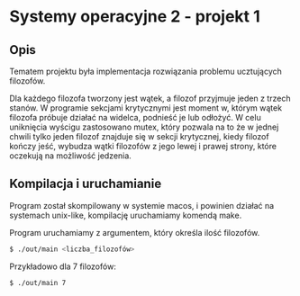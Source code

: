 # Systemy operacyjne 2 - projekt 1

## Opis 

Tematem projektu była implementacja rozwiązania problemu ucztujących filozofów.

Dla każdego filozofa tworzony jest wątek, a filozof przyjmuje jeden z trzech stanów. W programie sekcjami krytycznymi jest moment w, którym wątek filozofa próbuje działać na widelca, podnieść je lub odłożyć. W celu uniknięcia wyścigu zastosowano mutex, który pozwala na to że w jednej chwili tylko jeden filozof znajduje się w sekcji krytycznej, kiedy filozof kończy jeść, wybudza wątki filozofów z jego lewej i prawej strony, które oczekują na możliwość jedzenia.

## Kompilacja i uruchamianie

Program został skompilowany w systemie macos, i powinien działać na systemach unix-like, kompilację uruchamiamy komendą make.

Program uruchamiamy z argumentem, który określa ilość filozofów.

```bash
$ ./out/main <liczba_filozofów>
```

Przykładowo dla 7 filozofów:

```bash
$ ./out/main 7
```
